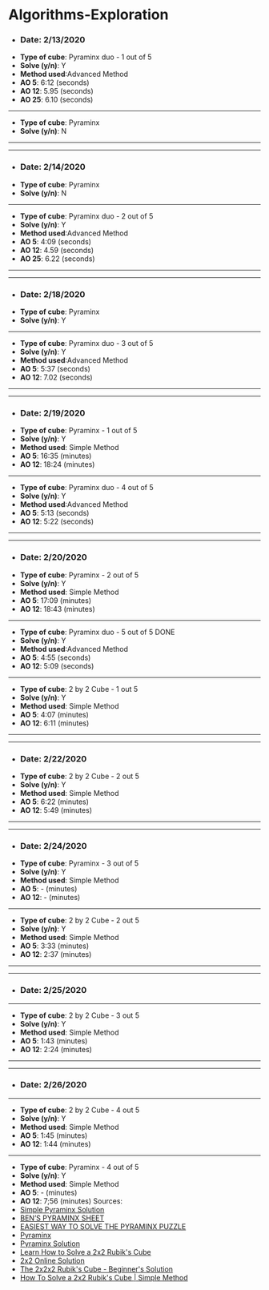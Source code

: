 # Algorithms-Exploration
* <h3>Date: 2/13/2020
* **Type of cube**: Pyraminx duo - 1 out of 5
* **Solve (y/n)**: Y
* **Method used**:Advanced Method
* **AO 5**: 6:12 (seconds)
* **AO 12**: 5.95 (seconds)
* **AO 25**: 6.10 (seconds)
------------------
* **Type of cube**: Pyraminx
* **Solve (y/n)**: N
-----------------------------------
------------------------
* <h3>Date: 2/14/2020
* **Type of cube**: Pyraminx 
* **Solve (y/n)**: N
---------------------------
* **Type of cube**: Pyraminx duo - 2 out of 5
* **Solve (y/n)**: Y
* **Method used**:Advanced Method
* **AO 5**: 4:09 (seconds)
* **AO 12**: 4.59 (seconds)
* **AO 25**: 6.22 (seconds)
---------------------------------------
------------------------------
* <h3>Date: 2/18/2020
* **Type of cube**: Pyraminx 
* **Solve (y/n)**: Y
---------------------------------
* **Type of cube**: Pyraminx duo - 3 out of 5
* **Solve (y/n)**: Y
* **Method used**:Advanced Method
* **AO 5**: 5:37 (seconds)
* **AO 12**: 7.02 (seconds)

--------------------------------
-------------------------------
* <h3>Date: 2/19/2020
* **Type of cube**: Pyraminx - 1 out of 5
* **Solve (y/n)**: Y
* **Method used**: Simple Method 
* **AO 5**: 16:35 (minutes)
* **AO 12**: 18:24 (minutes)

--------------------------------
* **Type of cube**: Pyraminx duo - 4 out of 5
* **Solve (y/n)**: Y
* **Method used**:Advanced Method
* **AO 5**: 5:13 (seconds)
* **AO 12**: 5:22 (seconds)
----------------------------
--------------------
* <h3>Date: 2/20/2020
* **Type of cube**: Pyraminx - 2 out of 5
* **Solve (y/n)**: Y
* **Method used**: Simple Method
* **AO 5**: 17:09 (minutes)
* **AO 12**: 18:43 (minutes)
--------------------------------
* **Type of cube**: Pyraminx duo - 5 out of 5 DONE
* **Solve (y/n)**: Y
* **Method used**:Advanced Method
* **AO 5**: 4:55 (seconds)
* **AO 12**: 5:09 (seconds)
-----------------
 * **Type of cube**: 2 by 2 Cube - 1 out 5 
* **Solve (y/n)**: Y
* **Method used**: Simple Method
* **AO 5**: 4:07 (minutes)
* **AO 12**: 6:11 (minutes)
------------------------
----------------------
  * <h3>Date: 2/22/2020
 * **Type of cube**: 2 by 2 Cube - 2 out 5 
* **Solve (y/n)**: Y
* **Method used**: Simple Method
* **AO 5**: 6:22 (minutes)
* **AO 12**: 5:49 (minutes)
----------------
----------------
* <h3>Date: 2/24/2020
* **Type of cube**: Pyraminx - 3 out of 5
* **Solve (y/n)**: Y
* **Method used**: Simple Method
* **AO 5**: - (minutes)
* **AO 12**: - (minutes)
-----------------
 * **Type of cube**: 2 by 2 Cube - 2 out 5 
* **Solve (y/n)**: Y
* **Method used**: Simple Method
* **AO 5**: 3:33 (minutes)
* **AO 12**: 2:37 (minutes)
----------------
----------------
* <h3>Date: 2/25/2020
-----------------
 * **Type of cube**: 2 by 2 Cube - 3 out 5 
* **Solve (y/n)**: Y
* **Method used**: Simple Method
* **AO 5**: 1:43 (minutes)
* **AO 12**: 2:24 (minutes)
----------------
----------------
* <h3>Date: 2/26/2020
-----------------
 * **Type of cube**: 2 by 2 Cube - 4 out 5 
* **Solve (y/n)**: Y
* **Method used**: Simple Method
* **AO 5**: 1:45 (minutes)
* **AO 12**: 1:44 (minutes)
----------------------------
* **Type of cube**: Pyraminx - 4 out of 5
* **Solve (y/n)**: Y
* **Method used**: Simple Method
* **AO 5**: - (minutes)
* **AO 12**: 7;56 (minutes)
Sources:
* <a href="https://www.cs.brandeis.edu/~storer/JimPuzzles/RUBIK/Pyraminx/PyraminxSolutionDRB.pdf">Simple Pyraminx Solution</a>
* <a href="https://solve-that-cube.weebly.com/uploads/8/6/6/0/86607378/bens_pyraminx_sheet.pdf">BEN’S PYRAMINX SHEET</a>
* <a href="https://www.youtube.com/watch?v=2H0FUvaaUsI">EASIEST WAY TO SOLVE THE PYRAMINX PUZZLE</a>
* <a href="https://ruwix.com/twisty-puzzles/pyraminx-triangle-rubiks-cube/">Pyraminx</a>
* <a href="https://nerdparadise.com/puzzles/pyraminx">Pyraminx Solution</a>
* <a href="https://www.youtube.com/watch?v=GANnG5a19kg">Learn How to Solve a 2x2 Rubik's Cube</a>
* <a href="https://www.youcandothecube.com/solve-it/2-x-2-solution">2x2 Online Solution</a>
* <a href="https://ruwix.com/twisty-puzzles/2x2x2-rubiks-cube-pocket/">The 2x2x2 Rubik's Cube - Beginner's Solution</a>
* <a href="https://www.youtube.com/watch?v=bCn8TajrPqc">How To Solve a 2x2 Rubik's Cube | Simple Method</a>
  

